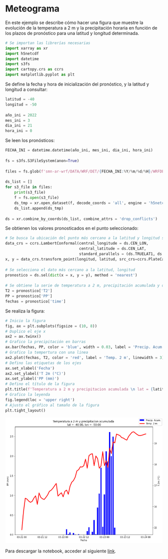 # Meteograma

En este ejemplo se describe cómo hacer una figura que muestre la evolución de la temperatura a 2 m y la precipitación horaria en función de los plazos de pronóstico para una latitud y longitud determinada.

```python
# Se importan las librerías necesarias
import xarray as xr
import h5netcdf
import datetime
import s3fs
import cartopy.crs as ccrs
import matplotlib.pyplot as plt
```

Se define la fecha y hora de inicialización del pronóstico, y la latitud y longitud a consultar:

```python
latitud = -40
longitud = -50

año_ini = 2022
mes_ini = 3
dia_ini = 21
hora_ini = 0
```

Se leen los pronósticos:

```python
FECHA_INI = datetime.datetime(año_ini, mes_ini, dia_ini, hora_ini)

fs = s3fs.S3FileSystem(anon=True)

files = fs.glob(f'smn-ar-wrf/DATA/WRF/DET/{FECHA_INI:%Y/%m/%d/%H}/WRFDETAR_01H_{FECHA_INI:%Y%m%d_%H}_*.nc')

ds_list = []
for s3_file in files:
    print(s3_file)
    f = fs.open(s3_file)
    ds_tmp = xr.open_dataset(f, decode_coords = 'all', engine = 'h5netcdf')
    ds_list.append(ds_tmp)

ds = xr.combine_by_coords(ds_list, combine_attrs = 'drop_conflicts')
```

Se obtienen los valores pronosticados en el punto seleccionado:

```python
# Se busca la ubicación del punto más cercano a la latitud y longitud solicitada
data_crs = ccrs.LambertConformal(central_longitude = ds.CEN_LON, 
                                 central_latitude = ds.CEN_LAT, 
                                 standard_parallels = (ds.TRUELAT1, ds.TRUELAT2))
x, y = data_crs.transform_point(longitud, latitud, src_crs=ccrs.PlateCarree())

# Se selecciona el dato más cercano a la latitud, longitud
pronostico = ds.sel(dict(x = x, y = y), method = 'nearest')

# Se obtiene la serie de temperatura a 2 m, precipitación acumulada y de fechas
T2 = pronostico['T2']
PP = pronostico['PP']
fechas = pronostico['time']
```

Se realiza la figura:

```python
# Inicio la figura
fig, ax = plt.subplots(figsize = (10, 8))
# Duplico el eje x
ax2 = ax.twinx()
# Grafico la precipitación en barras
ax.bar(fechas, PP, color = 'blue', width = 0.03, label = 'Precip. Acum.')
# Grafico la tempertura con una linea
ax2.plot(fechas, T2, color = 'red', label = 'Temp. 2 m', linewidth = 3)
# Defino las etiquetas de los ejes
ax.set_xlabel('Fecha')
ax2.set_ylabel('T 2m (°C)')
ax.set_ylabel('PP (mm)')
# Defino el título de la figura
plt.title(f'Temperatura a 2 m y precipitacion acumulada \n lat = {latitud:0.2f}, lon = {longitud:0.2f}')
# Grafico la leyenda
fig.legend(loc = 'upper right')
# Ajusto el gráfico al tamaño de la figura
plt.tight_layout()
```
    
![png](../figuras/fig_meteograma.png)
    
Para descargar la notebook, acceder al siguiente <a href="../notebooks/Meteograma.ipynb">link</a>.
